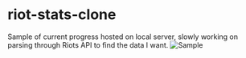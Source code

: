 # riot-stats-clone
Sample of current progress hosted on local server, slowly working on parsing through Riots API to find the data I want.
![Sample](https://i.imgur.com/LOxX5Rc.jpeg)
